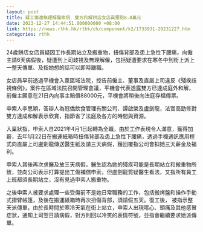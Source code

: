 ```yaml
---
layout: post
title: 疑工傷遭無理解僱索償　雙方和解餅店女店員獲賠8.8萬元
date: 2023-12-27 14:44:51.000000000 +08:00
link: https://news.rthk.hk/rthk/ch/component/k2/1733931-20231227.htm
categories: rthk
---
```


24歲餅店女店員疑因工作長期站立及搬重物，扭傷背部及患上急性下腰痛，向僱主請6天病假後，疑遭到上司歧視及無理解僱，包括疑遭要求在寒冬中到街上派上一整天傳單、及指她想的話可以即時離職。

女店員早前透過平機會入稟區域法院，控告前僱主、董事及直屬上司違反《殘疾歧視條例》，案件在區域法院召開管理會議，平機會代表透露雙方已達成庭外和解，前僱主願意在21日內向事主賠償88000元，平機會將稍後向法庭存檔傳票。

申索人李思穎，答辯人為冠僑飲食管理有關公司、譚啟榮及盧劍龍，法官高勁修對雙方達成和解表示欣賞，指節省了法庭及各方的時間與資源。

入稟狀指，申索人自2021年4月1日起轉為全職，由於工作表現令人滿意，獲得加薪，去年1月22日在搬運紙箱時扭傷背部及患上急性下腰痛，透過手機通訊應用程式向直屬上司盧劍龍傳送醫生紙及請三天病假，獲回覆指公司會扣她三天薪金及福利。

申索人其後再次求醫及放三天病假，醫生認為她的殘疾可能是長期站立和搬重物所致，並向公司表示打算提出工傷補償申索，但盧劍龍質疑醫生看法，又指所有員工上班都須長期站立，沒有見過申索人搬重物。

之後申索人被要求處理一些受傷前不是她日常職務的工作，包括搬烤盤和操作手動式摺臂帳篷，及後在搬運紙箱時再次扭傷背部，須請假五天。復工後， 被指示整天派傳單，由於長時間於寒冷天氣在街上站立，申索人出現噁心、頭痛及其他感冒症狀，通知上司翌日請病假，對方則回以冷笑的表情符號，並指會繼續要求她派傳單。

